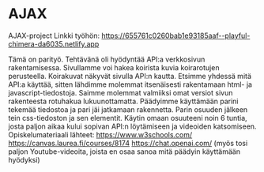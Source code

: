 # AJAX
AJAX-project
Linkki työhön: https://655761c0260bab1e93185aaf--playful-chimera-da6035.netlify.app 

Tämä on parityö. Tehtävänä oli hyödyntää API:a verkkosivun rakentamisessa. Sivullamme voi hakea koirista kuvia koirarotujen perusteella. Koirakuvat näkyvät sivulla API:n kautta. Etsimme yhdessä mitä API:a käyttää, sitten lähdimme molemmat itsenäisesti rakentamaan html- ja javascript-tiedostoja. Saimme molemmat valmiiksi omat versiot sivun rakenteesta rotuhakua lukuunottamatta. Päädyimme käyttämään parini tekemää tiedostoa ja pari jäi jatkamaan rakennetta. Parin osuuden jälkeen tein css-tiedoston ja sen elementit. Käytin omaan osuuteeni noin 6 tuntia, josta paljon aikaa kului sopivan API:n löytämiseen ja videoiden katsomiseen. Opiskelumateriaali lähteet: https://www.w3schools.com/ https://canvas.laurea.fi/courses/8174 https://chat.openai.com/ (myös tosi paljon Youtube-videoita, joista en osaa sanoa mitä päädyin käyttämään hyödyksi) 
